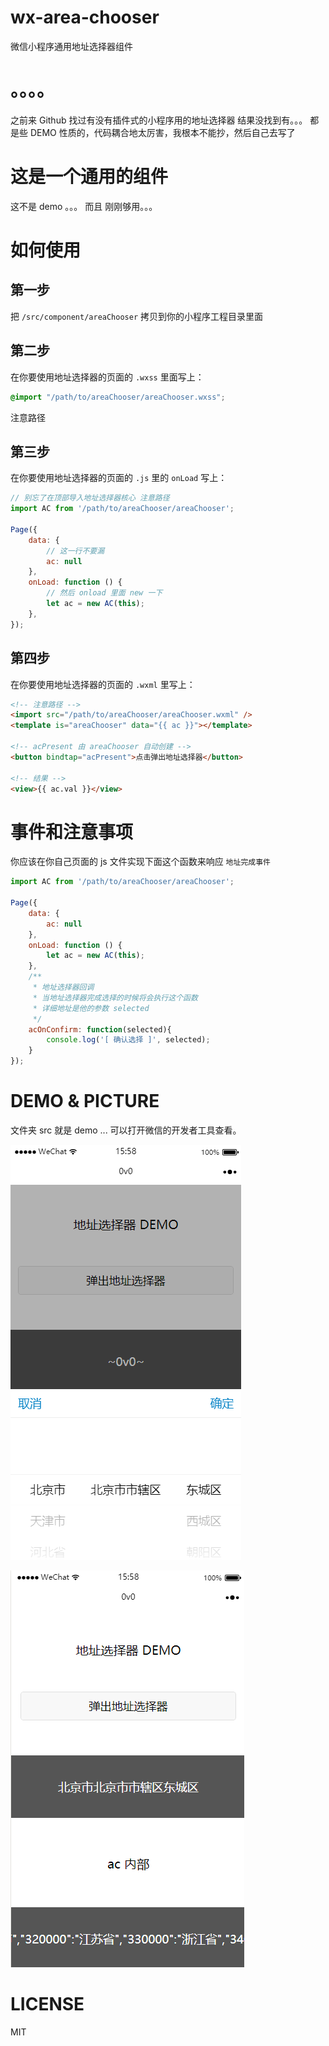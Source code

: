 # wx-area-chooser 
微信小程序通用地址选择器组件

# 。。。。 

之前来 Github 找过有没有插件式的小程序用的地址选择器 结果没找到有。。。 都是些 DEMO 性质的，代码耦合地太厉害，我根本不能抄，然后自己去写了 


# 这是一个通用的组件 

这不是 demo 。。。 而且 刚刚够用。。。 


# 如何使用 

## 第一步 

把 `/src/component/areaChooser` 拷贝到你的小程序工程目录里面 

## 第二步 

在你要使用地址选择器的页面的 `.wxss` 里面写上： 

``` css
@import "/path/to/areaChooser/areaChooser.wxss";
```

注意路径

## 第三步 

在你要使用地址选择器的页面的 `.js` 里的 `onLoad` 写上： 

``` js
// 别忘了在顶部导入地址选择器核心 注意路径
import AC from '/path/to/areaChooser/areaChooser';

Page({
	data: {
		// 这一行不要漏 
		ac: null
	},
	onLoad: function () {
		// 然后 onload 里面 new 一下 
		let ac = new AC(this);
	},
});
```

## 第四步 

在你要使用地址选择器的页面的 `.wxml` 里写上： 

``` html
<!-- 注意路径 -->
<import src="/path/to/areaChooser/areaChooser.wxml" />
<template is="areaChooser" data="{{ ac }}"></template>

<!-- acPresent 由 areaChooser 自动创建 -->
<button bindtap="acPresent">点击弹出地址选择器</button>

<!-- 结果 -->
<view>{{ ac.val }}</view>
```


# 事件和注意事项 

你应该在你自己页面的 js 文件实现下面这个函数来响应 `地址完成事件` 

``` js
import AC from '/path/to/areaChooser/areaChooser';

Page({
	data: {
		ac: null
	},
	onLoad: function () {
		let ac = new AC(this);
	},
	/**
	 * 地址选择器回调
	 * 当地址选择器完成选择的时候将会执行这个函数
	 * 详细地址是他的参数 selected
	 */
	acOnConfirm: function(selected){
		console.log('[ 确认选择 ]', selected);
	}
});
```

# DEMO & PICTURE 

文件夹 src 就是 demo ... 可以打开微信的开发者工具查看。 

![sele](static/one.jpg)

![val](static/two.jpg)

# LICENSE

MIT

